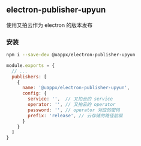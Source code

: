 ## electron-publisher-upyun

使用又拍云作为 electron 的版本发布

### 安装

```bash
npm i --save-dev @uappx/electron-publisher-upyun
```

```javascript title=forge.config.js
module.exports = {
  // ...
  publishers: [
    {
      name: '@uappx/electron-publisher-upyun',
      config: {
        service: '',  // 又拍云的 service
        operator: '', // 又拍云的 operator
        password: '', // operator 对应的密码
        prefix: 'release', // 云存储的路径前缀
      }
    }
  ]
}
```
